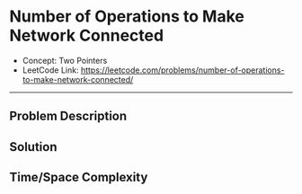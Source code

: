# Number of Operations to Make Network Connected

- Concept: Two Pointers
- LeetCode Link: https://leetcode.com/problems/number-of-operations-to-make-network-connected/

---

## Problem Description

## Solution

## Time/Space Complexity

